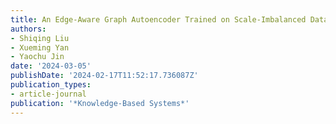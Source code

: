 ```yaml
---
title: An Edge-Aware Graph Autoencoder Trained on Scale-Imbalanced Data for Traveling Salesman Problems
authors:
- Shiqing Liu
- Xueming Yan
- Yaochu Jin
date: '2024-03-05'
publishDate: '2024-02-17T11:52:17.736087Z'
publication_types:
- article-journal
publication: '*Knowledge-Based Systems*'
---
```

